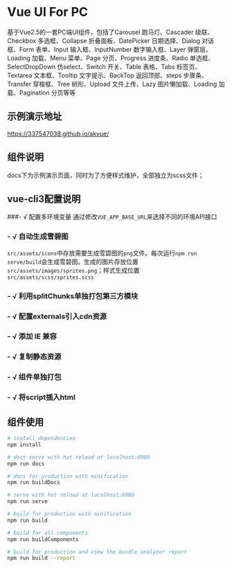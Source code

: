 # Vue UI For PC
基于Vue2.5的一套PC端UI组件，包括了Carousel 跑马灯、Cascader 级联、Checkbox 多选框、Collapse 折叠面板、DatePicker 日期选择、Dialog 对话框、Form 表单、Input 输入框、InputNumber 数字输入框、Layer 弹窗层、Loading 加载、Menu 菜单、Page 分页、Progress 进度条、Radio 单选框、SelectDropDown 仿select、Switch 开关、Table 表格、Tabs 标签页、Textarea 文本框、Tooltip 文字提示、BackTop 返回顶部、steps 步骤条、Transfer 穿梭框、Tree 树形、Upload 文件上传、Lazy 图片懒加载、Loading 加载、Pagination 分页等等

## 示例演示地址
https://337547038.github.io/akvue/

## 组件说明
docs下为示例演示页面，同时为了方便样式维护，全部独立为scss文件；

## vue-cli3配置说明

###- √ 配置多环境变量
 通过修改`VUE_APP_BASE_URL`来选择不同的环境API接口
 
### - √ 自动生成雪碧图 
 `src/assets/icons`中存放需要生成雪碧图的`png`文件。每次运行`npm run serve/build`会生成雪碧图。生成的图片存放位置`src/assets/images/sprites.png`；样式生成位置`src/assets/scss/sprites.scss`
 
### - √ 利用splitChunks单独打包第三方模块

### - √ 配置externals引入cdn资源

### - √ 添加 IE 兼容

### - √ 复制静态资源

### - √ 组件单独打包

### - √ 将script插入html

## 组件使用
``` bash
# install dependencies
npm install

# docs serve with hot reload at localhost:8080
npm run docs

# docs for production with minification
npm run buildDocs

# serve with hot reload at localhost:8080
npm run serve

# build for production with minification
npm run build

# build for all components
npm run buildComponents

# build for production and view the bundle analyzer report
npm run build --report
